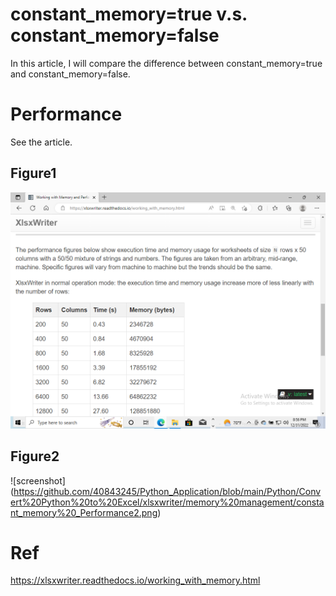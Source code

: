 # constant_memory=true v.s. constant_memory=false
In this article, I will compare the difference between constant_memory=true and constant_memory=false.
# Performance
See the article.
## Figure1
![Alt text](https://github.com/40843245/Python_Application/blob/main/Python/Convert%20Python%20to%20Excel/xlsxwriter/memory%20management/constant_memory%20_Performance.png)

## Figure2
![screenshot]
(https://github.com/40843245/Python_Application/blob/main/Python/Convert%20Python%20to%20Excel/xlsxwriter/memory%20management/constant_memory%20_Performance2.png)

# Ref
https://xlsxwriter.readthedocs.io/working_with_memory.html
